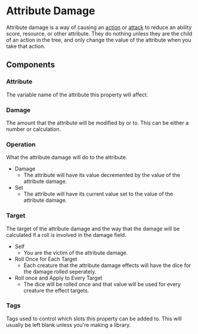 # Attribute Damage
Attribute damage is a way of causing an [action](Action.md) or [attack](AttackAction.md) to reduce an ability score, resource, or other attribute. They do nothing unless they are the child of an action in the tree, and only change the value of the attribute when you take that action.
## Components
### Attribute
The variable name of the attribute this property will affect.
### Damage
The amount that the attribute will be modified by or to. This can be either a number or calculation.
### Operation
What the attribute damage will do to the attribute.
* Damage
	* The attribute will have its value decremented by the value of the attribute damage.
* Set
	* The attribute will have its current value set to the value of the attribute damage.

### Target
The target of the attribute damage and the way that the damage will be calculated if a roll is involved in the damage field.
* Self
	* You are the victim of the attribute damage.
* Roll Once for Each Target
	* Each creature that the attribute damage effects will have the dice for the damage rolled seperately.
* Roll once and Apply to Every Target
	* The dice will be rolled once and that value will be used for every creature the effect targets.

### Tags
Tags used to control which slots this property can be added to. This will usually be left blank unless you're making a library.
